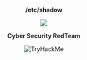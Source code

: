 <b><p align="center"> /etc/shadow </b></p>
<p align="center">
<img src="https://camo.githubusercontent.com/af77907120b7c7a670cce4a3272834444cb1c7b1980e94ca562dd9cc92bcf1f3/68747470733a2f2f632e74656e6f722e636f6d2f7042727a76774c7a62776f41414141692f6861636b696e672d6861636b2e676966">
</p>
<p align="center">
<b>Cyber Security RedTeam</b>
</p>


<p align="center">
  <img src="https://tryhackme-badges.s3.amazonaws.com/All4ce.png" alt="TryHackMe">
  <script src="https://tryhackme.com/badge/963558"></script>
  
</p>


